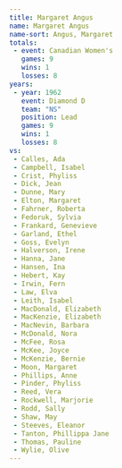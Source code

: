 ```yaml
---
title: Margaret Angus
name: Margaret Angus
name-sort: Angus, Margaret
totals:
 - event: Canadian Women's
   games: 9
   wins: 1
   losses: 8
years:
 - year: 1962
   event: Diamond D
   team: "NS"
   position: Lead
   games: 9
   wins: 1
   losses: 8
vs:
 - Calles, Ada
 - Campbell, Isabel
 - Crist, Phyliss
 - Dick, Jean
 - Dunne, Mary
 - Elton, Margaret
 - Fahrner, Roberta
 - Fedoruk, Sylvia
 - Frankard, Genevieve
 - Garland, Ethel
 - Goss, Evelyn
 - Halverson, Irene
 - Hanna, Jane
 - Hansen, Ina
 - Hebert, Kay
 - Irwin, Fern
 - Law, Elva
 - Leith, Isabel
 - MacDonald, Elizabeth
 - MacKenzie, Elizabeth
 - MacNevin, Barbara
 - McDonald, Nora
 - McFee, Rosa
 - McKee, Joyce
 - McKenzie, Bernie
 - Moon, Margaret
 - Phillips, Anne
 - Pinder, Phyliss
 - Reed, Vera
 - Rockwell, Marjorie
 - Rodd, Sally
 - Shaw, May
 - Steeves, Eleanor
 - Tanton, Phillippa Jane
 - Thomas, Pauline
 - Wylie, Olive
---
```

